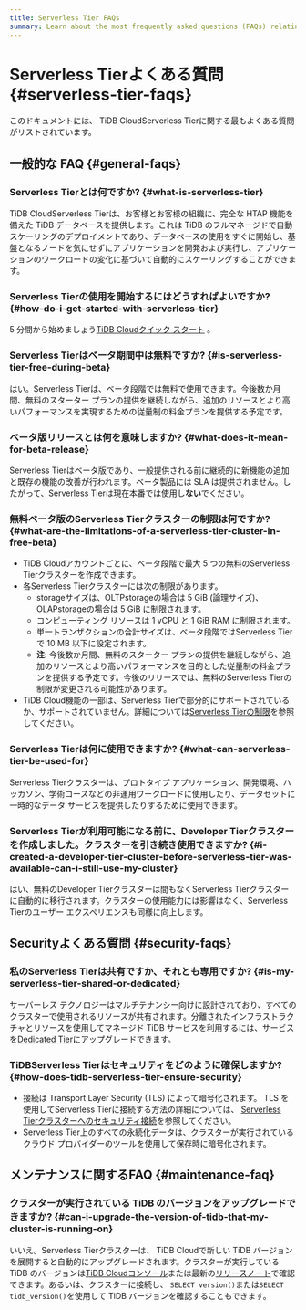 ```yaml
---
title: Serverless Tier FAQs
summary: Learn about the most frequently asked questions (FAQs) relating to TiDB Cloud Serverless Tier.
---
```


# Serverless Tierよくある質問 {#serverless-tier-faqs}

<!-- markdownlint-disable MD026 -->

このドキュメントには、 TiDB CloudServerless Tierに関する最もよくある質問がリストされています。

## 一般的な FAQ {#general-faqs}

### Serverless Tierとは何ですか? {#what-is-serverless-tier}

TiDB CloudServerless Tierは、お客様とお客様の組織に、完全な HTAP 機能を備えた TiDB データベースを提供します。これは TiDB のフルマネージドで自動スケーリングのデプロイメントであり、データベースの使用をすぐに開始し、基盤となるノードを気にせずにアプリケーションを開発および実行し、アプリケーションのワークロードの変化に基づいて自動的にスケーリングすることができます。

### Serverless Tierの使用を開始するにはどうすればよいですか? {#how-do-i-get-started-with-serverless-tier}

5 分間から始めましょう[<a href="/tidb-cloud/tidb-cloud-quickstart.md">TiDB Cloudクイック スタート</a>](/tidb-cloud/tidb-cloud-quickstart.md) 。

### Serverless Tierはベータ期間中は無料ですか? {#is-serverless-tier-free-during-beta}

はい。Serverless Tierは、ベータ段階では無料で使用できます。今後数か月間、無料のスターター プランの提供を継続しながら、追加のリソースとより高いパフォーマンスを実現するための従量制の料金プランを提供する予定です。

### ベータ版リリースとは何を意味しますか? {#what-does-it-mean-for-beta-release}

Serverless Tierはベータ版であり、一般提供される前に継続的に新機能の追加と既存の機能の改善が行われます。ベータ製品には SLA は提供されません。したがって、Serverless Tierは現在本番では使用し**ない**でください。

### 無料ベータ版のServerless Tierクラスターの制限は何ですか? {#what-are-the-limitations-of-a-serverless-tier-cluster-in-free-beta}

-   TiDB Cloudアカウントごとに、ベータ段階で最大 5 つの無料のServerless Tierクラスターを作成できます。
-   各Serverless Tierクラスターには次の制限があります。
    -   storageサイズは、OLTPstorageの場合は 5 GiB (論理サイズ)、OLAPstorageの場合は 5 GiB に制限されます。
    -   コンピューティング リソースは 1 vCPU と 1 GiB RAM に制限されます。
    -   単一トランザクションの合計サイズは、ベータ段階ではServerless Tierで 10 MB 以下に設定されます。
    -   **注**: 今後数か月間、無料のスターター プランの提供を継続しながら、追加のリソースとより高いパフォーマンスを目的とした従量制の料金プランを提供する予定です。今後のリリースでは、無料のServerless Tierの制限が変更される可能性があります。
-   TiDB Cloud機能の一部は、Serverless Tierで部分的にサポートされているか、サポートされていません。詳細については[<a href="/tidb-cloud/serverless-tier-limitations.md">Serverless Tierの制限</a>](/tidb-cloud/serverless-tier-limitations.md)を参照してください。

### Serverless Tierは何に使用できますか? {#what-can-serverless-tier-be-used-for}

Serverless Tierクラスターは、プロトタイプ アプリケーション、開発環境、ハッカソン、学術コースなどの非運用ワークロードに使用したり、データセットに一時的なデータ サービスを提供したりするために使用できます。

### Serverless Tierが利用可能になる前に、Developer Tierクラスターを作成しました。クラスターを引き続き使用できますか? {#i-created-a-developer-tier-cluster-before-serverless-tier-was-available-can-i-still-use-my-cluster}

はい、無料のDeveloper Tierクラスターは間もなくServerless Tierクラスターに自動的に移行されます。クラスターの使用能力には影響はなく、Serverless Tierのユーザー エクスペリエンスも同様に向上します。

## Securityよくある質問 {#security-faqs}

### 私のServerless Tierは共有ですか、それとも専用ですか? {#is-my-serverless-tier-shared-or-dedicated}

サーバーレス テクノロジーはマルチテナンシー向けに設計されており、すべてのクラスターで使用されるリソースが共有されます。分離されたインフラストラクチャとリソースを使用してマネージド TiDB サービスを利用するには、サービスを[<a href="/tidb-cloud/select-cluster-tier.md#dedicated-tier">Dedicated Tier</a>](/tidb-cloud/select-cluster-tier.md#dedicated-tier)にアップグレードできます。

### TiDBServerless Tierはセキュリティをどのように確保しますか? {#how-does-tidb-serverless-tier-ensure-security}

-   接続は Transport Layer Security (TLS) によって暗号化されます。 TLS を使用してServerless Tierに接続する方法の詳細については、 [<a href="/tidb-cloud/secure-connections-to-serverless-tier-clusters.md">Serverless Tierクラスターへのセキュリティ接続</a>](/tidb-cloud/secure-connections-to-serverless-tier-clusters.md)を参照してください。
-   Serverless Tier上のすべての永続化データは、クラスターが実行されているクラウド プロバイダーのツールを使用して保存時に暗号化されます。

## メンテナンスに関するFAQ {#maintenance-faq}

### クラスターが実行されている TiDB のバージョンをアップグレードできますか? {#can-i-upgrade-the-version-of-tidb-that-my-cluster-is-running-on}

いいえ。Serverless Tierクラスターは、 TiDB Cloudで新しい TiDB バージョンを展開すると自動的にアップグレードされます。クラスターが実行している TiDB のバージョンは[<a href="https://tidbcloud.com/console/clusters">TiDB Cloudコンソール</a>](https://tidbcloud.com/console/clusters)または最新の[<a href="https://docs.pingcap.com/tidbcloud/tidb-cloud-release-notes">リリースノート</a>](https://docs.pingcap.com/tidbcloud/tidb-cloud-release-notes)で確認できます。あるいは、クラスターに接続し、 `SELECT version()`または`SELECT tidb_version()`を使用して TiDB バージョンを確認することもできます。
